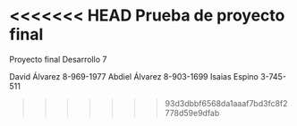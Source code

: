 <<<<<<< HEAD
Prueba de proyecto final
=======
Proyecto final Desarrollo 7

David Álvarez 8-969-1977
Abdiel Álvarez 8-903-1699
Isaias Espino 3-745-511
>>>>>>> 93d3dbbf6568da1aaaf7bd3fc8f2778d59e9dfab

